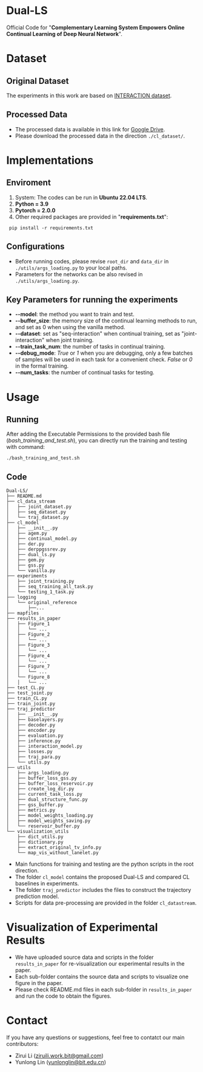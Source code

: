 # Dual-LS
Official Code for "**Complementary Learning System Empowers Online Continual Learning of Deep Neural Network**".


# Dataset
## Original Dataset
The experiments in this work are based on [INTERACTION dataset](https://interaction-dataset.com/).
## Processed Data
- The processed data is available in this link for [Google Drive](https://drive.google.com/drive/folders/1roEeNQJFz777DbPEMf21R3j2BQdRKecp?usp=drive_link).
- Please download the processed data in the direction ```./cl_dataset/```.

# Implementations
## Enviroment
1. System: The codes can be run in **Ubuntu 22.04 LTS**.
2. **Python = 3.9**
3. **Pytorch = 2.0.0**
4. Other required packages are provided in "**requirements.txt**":
```
 pip install -r requirements.txt
```
## Configurations
- Before running codes, please revise ```root_dir``` and ```data_dir``` in ```./utils/args_loading.py``` to your local paths.
- Parameters for the networks can be also revised in ```./utils/args_loading.py```.


## Key Parameters for running the experiments
- **--model**: the method you want to train and test.
- **--buffer_size**: the memory size of the continual learning methods to run, and set as 0 when using the vanilla method.
- **--dataset**: set as "seq-interaction" when continual training, set as "joint-interaction" when joint training.
- **--train_task_num**: the number of tasks in continual training.
- **--debug_mode**: _True_ or _1_ when you are debugging, only a few batches of samples will be used in each task for a convenient check. _False_ or _0_ in the formal training.
-  **--num_tasks**: the number of continual tasks for testing.


# Usage 
## Running
After adding the Executable Permissions to the provided bash file (_bash_training_and_test.sh_), you can directly run the training and testing with command:
```
./bash_training_and_test.sh
```
## Code
```text
Dual-LS/
├── README.md
├── cl_data_stream
│   ├── joint_dataset.py
│   ├── seq_dataset.py
│   └── traj_dataset.py
├── cl_model
│   ├── __init__.py
│   ├── agem.py
│   ├── continual_model.py
│   ├── der.py
│   ├── derppgssrev.py
│   ├── dual_ls.py
│   ├── gem.py
│   ├── gss.py
│   └── vanilla.py
├── experiments
│   ├── joint_training.py
│   ├── seq_training_all_task.py
│   └── testing_1_task.py
├── logging
│   └── original_reference
│       ├──...
├── mapfiles
├── results_in_paper
│   ├── Figure_1
│   │   └── ...
│   ├── Figure_2
│   │   └── ...
│   ├── Figure_3
│   │   └── ...
│   ├── Figure_4
│   │   └── ...
│   ├── Figure_7
│   │   └── ...
│   └── Figure_8
│   │   └── ...
├── test_CL.py
├── test_joint.py
├── train_CL.py
├── train_joint.py
├── traj_predictor
│   ├── __init__.py
│   ├── baselayers.py
│   ├── decoder.py
│   ├── encoder.py
│   ├── evaluation.py
│   ├── inference.py
│   ├── interaction_model.py
│   ├── losses.py
│   ├── traj_para.py
│   └── utils.py
├── utils
│   ├── args_loading.py
│   ├── buffer_loss_gss.py
│   ├── buffer_loss_reservoir.py
│   ├── create_log_dir.py
│   ├── current_task_loss.py
│   ├── dual_structure_func.py
│   ├── gss_buffer.py
│   ├── metrics.py
│   ├── model_weights_loading.py
│   ├── model_weights_saving.py
│   └── reservoir_buffer.py
└── visualization_utils
    ├── dict_utils.py
    ├── dictionary.py
    ├── extract_original_tv_info.py
    └── map_vis_without_lanelet.py
```
- Main functions for training and testing are the python scripts in the root direction.
- The folder ```cl_model``` contains the proposed Dual-LS and compared CL baselines in experiments.
- The folder ```traj_predictor``` includes the files to construct the trajectory prediction model.
- Scripts for data pre-processing are provided in the folder ```cl_datastream```.


# Visualization of Experimental Results
- We have uploaded source data and scripts in the folder ```results_in_paper``` for re-visualization our experimental results in the paper.
- Each sub-folder contains the source data and scripts to visualize one figure in the paper.
- Please check README.md files in each sub-folder in ```results_in_paper``` and run the code to obtain the figures.


# Contact
If you have any questions or suggestions, feel free to contatct our main contributors:
- Zirui Li (ziruili.work.bit@gmail.com)
- Yunlong Lin (yunlonglin@bit.edu.cn)

